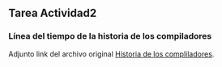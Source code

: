## Tarea Actividad2

### Línea del tiempo de la historia de los compiladores

Adjunto link del archivo original [Historia de los compliladores](https://view.genial.ly/5f81fafd2c73690dacd11fa5/horizontal-infographic-timeline-historia-de-los-compiladores).

